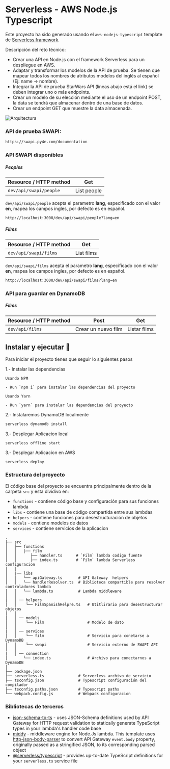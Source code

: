 # Serverless - AWS Node.js Typescript

Este proyecto ha sido generado usando el `aws-nodejs-typescript` template de [Serverless framework](https://www.serverless.com/).

Descripción del reto técnico:

* Crear una API en Node.js con el framework Serverless para un despliegue en AWS.
* Adaptar y transformar los modelos de la API de prueba. Se tienen que mapear todos los nombres de atributos modelos del inglés al español (Ej: name -> nombre).
* Integrar la API de prueba StarWars API (líneas abajo está el link) se deben integrar uno o más endpoints.
* Crear un modelo de su elección mediante el uso de un endpoint POST, la data se tendrá que almacenar dentro de una base de datos.
* Crear un endpoint GET que muestre la data almacenada.

![Arquitectura](https://i.ibb.co/nbdHq5C/arquitectura.jpg)

### API de prueba SWAPI:
```bash
https://swapi.py4e.com/documentation
```

### API SWAPI disponibles

##### Peoples

| Resource / HTTP method | Get           | 
| ---------------------- | ------------- | 
| `dev/api/swapi/people` | List people    |       

`dev/api/swapi/people` acepta el parametro **lang**, especificado con el valor **en**, mapea los campos ingles, por defecto es en español.

```bash
http://localhost:3000/dev/api/swapi/people?lang=en
```

##### Films

| Resource / HTTP method | Get           | 
| ---------------------- | ------------- | 
| `dev/api/swapi/films` | List films    |        

`dev/api/swapi/films` acepta el parametro **lang**, especificado con el valor **en**, mapea los campos ingles, por defecto es en español.

```bash
http://localhost:3000/dev/api/swapi/films?lang=en
```

### API para guardar en DynamoDB

##### Films

| Resource / HTTP method | Post                 | Get         | 
| ---------------------- | ----------------     | ----------- | 
| `dev/api/films`        | Crear un nuevo film  | Listar films                



## Instalar y ejecutar 🚀

Para iniciar el proyecto tienes que seguir lo siguientes pasos

1.- Instalar las dependencias
```
Usando NPM

- Run `npm i` para instalar las dependencias del proyecto

Usando Yarn

- Run `yarn` para instalar las dependencias del proyecto

```
2.- Instalaremos DynamoDB localmente

```sql
serverless dynamodb install
```

3.- Desplegar Aplicacion local
```
serverless offline start
```

3.- Desplegar Aplicacion en AWS
```
serverless deploy
```

[comment]: <> (## Ejecutando las pruebas ⚙️)

[comment]: <> (Se realizo pruebas para validar el estado de los endpoints,para ejecutar las pruebas debemos ejecutar :)

[comment]: <> (```)

[comment]: <> (npm test)

[comment]: <> (```)


### Estructura del proyecto

El código base del proyecto se encuentra principalmente dentro de la carpeta `src` y esta dividivo en:

- `functions` - contiene código base y configuración para sus funciones lambda
- `libs` - contiene una base de código compartida entre sus lambdas
- `helpers` - contiene funciones para desestructuración de  objetos
- `models` - contiene modelos de datos
- `services` - contiene servicios de la aplicacion

```
.
├── src
│   ├── functions              
│   │   ├── film
│   │      ├── handler.ts      # `Film` lambda codigo fuente
│   │      ├── index.ts        # `Film` lambda Serverless configuracion
│   │
│   |── libs                    
│   │   └── apiGateway.ts       # API Gateway  helpers
│   │   └── handlerResolver.ts  # Biblioteca compartible para resolver controladores lambda
│   │   └── lambda.ts           # Lambda middleware
│   │
|   │ ── helpers                    
│   │    └── FilmSpanishHelpre.ts   # Utitlirario para desestructurar objetos
│   │
|   │ ── models                  
│   │    └── Film                   # Modelo de dato
│   │
|   │ ── services                
│   │    └── film                   # Servicio para conetarse a DynamoDB
│   │    └── swapi                  # Servicio externo de SWAPI API   
│   │
|   │ ── connection                
│       └── index.ts                # Archivo para conectarnos a DynamoDB
│   
├── package.json
├── serverless.ts               # Serverless archivo de servicio
├── tsconfig.json               # Typescript configuración del compilador
├── tsconfig.paths.json         # Typescript paths
└── webpack.config.js           # Webpack configuracion
```

### Bibliotecas de terceros

- [json-schema-to-ts](https://github.com/ThomasAribart/json-schema-to-ts) - uses JSON-Schema definitions used by API Gateway for HTTP request validation to statically generate TypeScript types in your lambda's handler code base
- [middy](https://github.com/middyjs/middy) - middleware engine for Node.Js lambda. This template uses [http-json-body-parser](https://github.com/middyjs/middy/tree/master/packages/http-json-body-parser) to convert API Gateway `event.body` property, originally passed as a stringified JSON, to its corresponding parsed object
- [@serverless/typescript](https://github.com/serverless/typescript) - provides up-to-date TypeScript definitions for your `serverless.ts` service file

